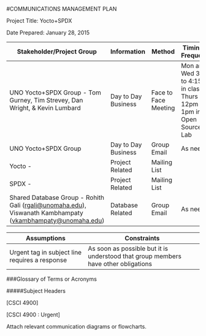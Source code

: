 #COMMUNICATIONS MANAGEMENT PLAN

Project Title: Yocto+SPDX

Date Prepared: January 28, 2015

| Stakeholder/Project Group     | Information                  | Method                | Timing or Frequency |
|-------------------------------|------------------------------|-----------------------|---------------------|
|UNO Yocto+SPDX Group - Tom Gurney, Tim Strevey, Dan Wright, & Kevin Lumbard | Day to Day Business | Face to Face Meeting | Mon and Wed 3pm to 4:15pm in class & Thurs 12pm to 1pm in the Open Source Lab |
|UNO Yocto+SPDX Group           | Day to Day Business          | Group Email           | As needed           |
|Yocto -                        | Project Related              | Mailing List          |                     |
|SPDX -                         | Project Related              | Mailing List          |                     |
|Shared Database Group - Rohith Gali (rgali@unomaha.edu), Viswanath Kambhampaty (vkambhampaty@unomaha.edu) | Database Related | Group Email | As needed |



| Assumptions                                     | Constraints                                              |
|-------------------------------------------------|----------------------------------------------------------|
| Urgent tag in subject line requires a response  | As soon as possible but it is understood that group members have other obligations |


###Glossary of Terms or Acronyms

#####Subject Headers

[CSCI 4900]
 
[CSCI 4900 : Urgent] 
 
Attach relevant communication diagrams or flowcharts.



